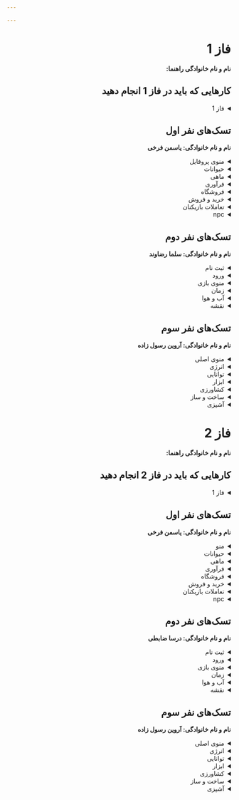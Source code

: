 ```yaml
---

---
```


<div dir="rtl" align='right'>

# فاز 1
**نام و نام خانوادگی راهنما:**

## کارهایی که باید در فاز 1 انجام دهید

<details>
  <summary>فاز 1</summary>

- موارد پیاده سازی فاز اول پروژه
  
  <div  dir="ltr" align='right'>
  
  1. [ ] شروع نشده
  2. [ ] در حال انجام
  3. [x] تمام شده
     </div>
</details>

## تسک‌های نفر اول

  **نام و نام خانوادگی: یاسمن فرخی**
<details>
  <summary>منوی پروفایل</summary>

  <div dir="ltr" align='right'>

1. [ ] شروع نشده
2. [ ] در حال انجام
3. [x] تمام شده
  </div>
</details>

<details>
  <summary>حیوانات</summary>

  <div dir="ltr" align='right'>

1. [ ] شروع نشده
2. [ ] در حال انجام
3. [x] تمام شده
  </div>
</details>

<details>
  <summary>ماهی</summary>

  <div dir="ltr" align='right'>

1. [ ] شروع نشده
2. [ ] در حال انجام
3. [x] تمام شده
  </div>
</details>

<details>
  <summary>فرآوری</summary>

  <div dir="ltr" align='right'>

1. [ ] شروع نشده
2. [ ] در حال انجام
3. [x] تمام شده
  </div>
</details>

<details>
  <summary>فروشگاه</summary>

  <div dir="ltr" align='right'>

1. [ ] شروع نشده
2. [ ] در حال انجام
3. [x] تمام شده
  </div>
</details>

<details>
  <summary>خرید و فروش</summary>

  <div dir="ltr" align='right'>

1. [ ] شروع نشده
2. [ ] در حال انجام
3. [x] تمام شده
  </div>
</details>

<details>
  <summary>تعاملات بازیکنان</summary>

  <div dir="ltr" align='right'>

1. [ ] شروع نشده
2. [ ] در حال انجام
3. [x] تمام شده
  </div>
</details>

<details>
  <summary>npc</summary>

  <div dir="ltr" align='right'>

1. [ ] شروع نشده
2. [ ] در حال انجام
3. [x] تمام شده
  </div>
</details>

## تسک‌های نفر دوم

  **نام و نام خانوادگی: سلما رضاوند**

<details>
  <summary>ثبت نام</summary>

  <div dir="ltr" align='right'>

1. [ ] شروع نشده
2. [ ] در حال انجام
3. [x] تمام شده
  </div>
</details>

<details>
  <summary>ورود</summary>

  <div dir="ltr" align='right'>

1. [ ] شروع نشده
2. [ ] در حال انجام
3. [x] تمام شده
  </div>
</details>

<details>
  <summary>منوی بازی</summary>

  <div dir="ltr" align='right'>

1. [ ] شروع نشده
2. [ ] در حال انجام
3. [x] تمام شده
  </div>
</details>

<details>
  <summary>زمان</summary>

  <div dir="ltr" align='right'>

1. [ ] شروع نشده
2. [ ] در حال انجام
3. [x] تمام شده
  </div>
</details>

<details>
  <summary>آب و هوا</summary>

  <div dir="ltr" align='right'>

1. [ ] شروع نشده
2. [ ] در حال انجام
3. [x] تمام شده
  </div>
</details>

<details>
  <summary>نقشه</summary>

  <div dir="ltr" align='right'>

1. [ ] شروع نشده
2. [ ] در حال انجام
3. [x] تمام شده
  </div>
</details>

## تسک‌های نفر سوم

  **نام و نام خانوادگی: آروین رسول زاده**
<details>
  <summary>منوی اصلی</summary>

  <div dir="ltr" align='right'>

1. [ ] شروع نشده
2. [ ] در حال انجام
3. [x] تمام شده
  </div>
</details>

<details>
  <summary>انرژی</summary>

  <div dir="ltr" align='right'>

1. [ ] شروع نشده
2. [ ] در حال انجام
3. [x] تمام شده
  </div>
</details>

<details>
  <summary>توانایی</summary>

  <div dir="ltr" align='right'>

1. [ ] شروع نشده
2. [ ] در حال انجام
3. [x] تمام شده
  </div>
</details>

<details>
  <summary>ابزار</summary>

  <div dir="ltr" align='right'>

1. [ ] شروع نشده
2. [ ] در حال انجام
3. [x] تمام شده
  </div>
</details>

<details>
  <summary>کشاورزی</summary>

  <div dir="ltr" align='right'>

1. [ ] شروع نشده
2. [ ] در حال انجام
3. [x] تمام شده
  </div>
</details>

<details>
  <summary>ساخت و ساز</summary>

  <div dir="ltr" align='right'>

1. [ ] شروع نشده
2. [ ] در حال انجام
3. [x] تمام شده
  </div>
</details>

<details>
  <summary>آشپزی</summary>

  <div dir="ltr" align='right'>

1. [ ] شروع نشده
2. [ ] در حال انجام
3. [x] تمام شده
  </div>
</details>



# فاز 2
**نام و نام خانوادگی راهنما:**

## کارهایی که باید در فاز 2 انجام دهید

<details>
  <summary>فاز 1</summary>

- موارد پیاده سازی فاز اول پروژه

  <div  dir="ltr" align='right'>

    1. [ ] شروع نشده
    2. [ ] در حال انجام
    3. [x] تمام شده
       </div>
</details>

## تسک‌های نفر اول

**نام و نام خانوادگی: یاسمن فرخی**
<details>
  <summary>منو</summary>

  <div dir="ltr" align='right'>

1. [ ] شروع نشده
2. [ ] در حال انجام
3. [x] تمام شده
  </div>
</details>

<details>
  <summary>حیوانات</summary>

  <div dir="ltr" align='right'>

1. [ ] شروع نشده
2. [ ] در حال انجام
3. [x] تمام شده
  </div>
</details>

<details>
  <summary>ماهی</summary>

  <div dir="ltr" align='right'>

1. [ ] شروع نشده
2. [ ] در حال انجام
3. [x] تمام شده
  </div>
</details>

<details>
  <summary>فرآوری</summary>

  <div dir="ltr" align='right'>

1. [ ] شروع نشده
2. [ ] در حال انجام
3. [x] تمام شده
  </div>
</details>

<details>
  <summary>فروشگاه</summary>

  <div dir="ltr" align='right'>

1. [ ] شروع نشده
2. [ ] در حال انجام
3. [x] تمام شده
  </div>
</details>

<details>
  <summary>خرید و فروش</summary>

  <div dir="ltr" align='right'>

1. [ ] شروع نشده
2. [ ] در حال انجام
3. [x] تمام شده
  </div>
</details>

<details>
  <summary>تعاملات بازیکنان</summary>

  <div dir="ltr" align='right'>

1. [ ] شروع نشده
2. [ ] در حال انجام
3. [x] تمام شده
  </div>
</details>

<details>
  <summary>npc</summary>

  <div dir="ltr" align='right'>

1. [ ] شروع نشده
2. [ ] در حال انجام
3. [x] تمام شده
  </div>
</details>

## تسک‌های نفر دوم

**نام و نام خانوادگی: درسا ضابطی**

<details>
  <summary>ثبت نام</summary>

  <div dir="ltr" align='right'>

1. [ ] شروع نشده
2. [ ] در حال انجام
3. [x] تمام شده
  </div>
</details>

<details>
  <summary>ورود</summary>

  <div dir="ltr" align='right'>

1. [ ] شروع نشده
2. [ ] در حال انجام
3. [x] تمام شده
  </div>
</details>

<details>
  <summary>منوی بازی</summary>

  <div dir="ltr" align='right'>

1. [ ] شروع نشده
2. [ ] در حال انجام
3. [x] تمام شده
  </div>
</details>

<details>
  <summary>زمان</summary>

  <div dir="ltr" align='right'>

1. [ ] شروع نشده
2. [ ] در حال انجام
3. [x] تمام شده
  </div>
</details>

<details>
  <summary>آب و هوا</summary>

  <div dir="ltr" align='right'>

1. [ ] شروع نشده
2. [ ] در حال انجام
3. [x] تمام شده
  </div>
</details>

<details>
  <summary>نقشه</summary>

  <div dir="ltr" align='right'>

1. [ ] شروع نشده
2. [ ] در حال انجام
3. [x] تمام شده
  </div>
</details>

## تسک‌های نفر سوم

**نام و نام خانوادگی: آروین رسول زاده**
<details>
  <summary>منوی اصلی</summary>

  <div dir="ltr" align='right'>

1. [ ] شروع نشده
2. [ ] در حال انجام
3. [x] تمام شده
  </div>
</details>

<details>
  <summary>انرژی</summary>

  <div dir="ltr" align='right'>

1. [ ] شروع نشده
2. [ ] در حال انجام
3. [x] تمام شده
  </div>
</details>

<details>
  <summary>توانایی</summary>

  <div dir="ltr" align='right'>

1. [ ] شروع نشده
2. [ ] در حال انجام
3. [x] تمام شده
  </div>
</details>

<details>
  <summary>ابزار</summary>

  <div dir="ltr" align='right'>

1. [ ] شروع نشده
2. [ ] در حال انجام
3. [x] تمام شده
  </div>
</details>

<details>
  <summary>کشاورزی</summary>

  <div dir="ltr" align='right'>

1. [ ] شروع نشده
2. [ ] در حال انجام
3. [x] تمام شده
  </div>
</details>

<details>
  <summary>ساخت و ساز</summary>

  <div dir="ltr" align='right'>

1. [ ] شروع نشده
2. [ ] در حال انجام
3. [x] تمام شده
  </div>
</details>

<details>
  <summary>آشپزی</summary>

  <div dir="ltr" align='right'>

1. [ ] شروع نشده
2. [ ] در حال انجام
3. [x] تمام شده
  </div>
</details>

</div>
